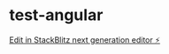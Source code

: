 # test-angular

[Edit in StackBlitz next generation editor ⚡️](https://stackblitz.com/~/github.com/tiagogadotti/test-angular)